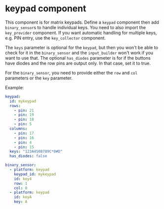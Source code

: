 # keypad component

This component is for matrix keypads.  Define a `keypad` component then add `binary_sensor`s to handle individual keys.  You need to also import the `key_provider` component.
If you want automatic handling for multiple keys, e.g. PIN entry, use the `key_collector` component.

The `keys` parameter is optional for the `keypad`, but then you won't be able to check for it in the `binary_sensor`
and the `input_builder` won't work if you want to use that.
The optional `has_diodes` parameter is for if the buttons have diodes and the row pins are output only. In that case, set it to true.

For the `binary_sensor`, you need to provide either the `row` and `col` parameters or the `key` parameter.

Example:
```yaml
keypad:
  id: mykeypad
  rows:
    - pin: 21
    - pin: 19
    - pin: 18
    - pin: 5
  columns:
    - pin: 17
    - pin: 16
    - pin: 4
    - pin: 15
  keys: "123A456B789C*0#D"
  has_diodes: false

binary_sensor:
  - platform: keypad
    keypad_id: mykeypad
    id: key4
    row: 1
    col: 0
  - platform: keypad
    id: keyA
    key: A
```

